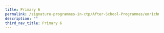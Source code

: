 ```yaml
---
title: Primary 6
permalink: /signature-programmes-in-ctp/After-School-Programmes/enrichment/p6/
description: ""
third_nav_title: Primary 6
---
```



